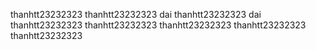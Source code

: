 
thanhtt23232323
thanhtt23232323
dai
thanhtt23232323
dai
thanhtt23232323
thanhtt23232323
thanhtt23232323
thanhtt23232323
thanhtt23232323
